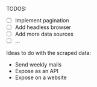 TODOS:
- [ ] Implement pagination
- [ ] Add headless browser
- [ ] Add more data sources
- [ ] ... 

Ideas to do with the scraped data:
- Send weekly mails
- Expose as an API
- Expose on a website
